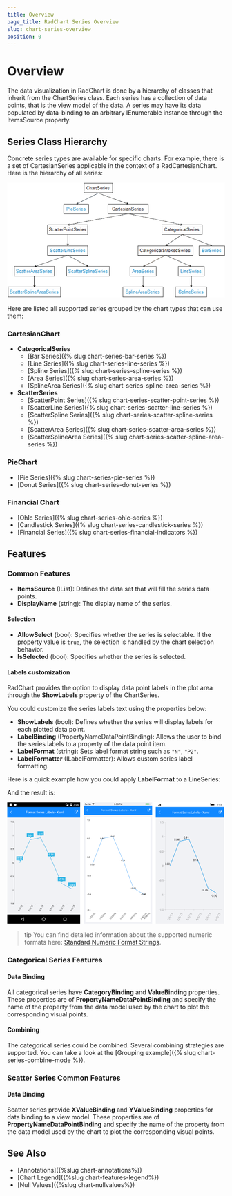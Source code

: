 ```yaml
---
title: Overview
page_title: RadChart Series Overview
slug: chart-series-overview
position: 0
---
```


# Overview #

The data visualization in RadChart is done by a hierarchy of classes that inherit from the ChartSeries class. Each series has a collection of data points, that is the view model of the data. A series may have its data populated by data-binding to an arbitrary IEnumerable instance through the ItemsSource property.

## Series Class Hierarchy ##

Concrete series types are available for specific charts. For example, there is a set of CartesianSeries applicable in the context of a RadCartesianChart. Here is the hierarchy of all series:

![Series Class Diagram](images/chart-series-class-diagram.png)

Here are listed all supported series grouped by the chart types that can use them:

### CartesianChart ###

- **CategoricalSeries**
    - [Bar Series]({% slug chart-series-bar-series %})
    - [Line Series]({% slug chart-series-line-series %})
    - [Spline Series]({% slug chart-series-spline-series %})
    - [Area Series]({% slug chart-series-area-series %})
    - [SplineArea Series]({% slug chart-series-spline-area-series %})
- **ScatterSeries**
    - [ScatterPoint Series]({% slug chart-series-scatter-point-series %})
    - [ScatterLine Series]({% slug chart-series-scatter-line-series %})
    - [ScatterSpline Series]({% slug chart-series-scatter-spline-series %})
    - [ScatterArea Series]({% slug chart-series-scatter-area-series %})
    - [ScatterSplineArea Series]({% slug chart-series-scatter-spline-area-series %})

### PieChart ###

- [Pie Series]({% slug chart-series-pie-series %}) 
- [Donut Series]({% slug chart-series-donut-series %})

### Financial Chart ###

- [Ohlc Series]({% slug chart-series-ohlc-series %}) 
- [Candlestick Series]({% slug chart-series-candlestick-series %})
- [Financial Series]({% slug chart-series-financial-indicators %}) 

## Features ##

### Common Features ###

* **ItemsSource** (IList): Defines the data set that will fill the series data points. 
* **DisplayName** (string): The display name of the series.

#### Selection

* **AllowSelect** (bool): Specifies whether the series is selectable. If the property value is `true`, the selection is handled by the chart selection behavior.  
* **IsSelected** (bool): Specifies whether the series is selected.

#### Labels customization

RadChart provides the option to display data point labels in the plot area through the **ShowLabels** property of the ChartSeries.

You could customize the series labels text using the properties below:

* **ShowLabels** (bool): Defines whether the series will display labels for each plotted data point.
* **LabelBinding** (PropertyNameDataPointBinding): Allows the user to bind the series labels to a property of the data point item.
* **LabelFormat** (string): Sets label format string such as `"N"`, `"P2"`.
* **LabelFormatter** (ILabelFormatter): Allows custom series label formatting. 

Here is a quick example how you could apply **LabelFormat** to a LineSeries:

<snippet id='chart-customization-formatserieslabels-xaml' />

And the result is:

![Series Labels](images/chart-series-labels.png)

>tip You can find detailed information about the supported numeric formats here: [Standard Numeric Format Strings](https://docs.microsoft.com/en-us/dotnet/standard/base-types/standard-numeric-format-strings).

### Categorical Series Features ###

#### Data Binding ####

All categorical series have **CategoryBinding** and **ValueBinding** properties. These properties are of **PropertyNameDataPointBinding** and specify the name  of the property from the data model used by the chart to plot the corresponding visual points.

#### Combining ###

The categorical series could be combined. Several combining strategies are supported. You can take a look at the [Grouping example]({% slug chart-series-combine-mode %}).

### Scatter Series Common Features ###

#### Data Binding ####

Scatter series provide **XValueBinding** and **YValueBinding** properties for data binding to a view model. These properties are of **PropertyNameDataPointBinding** and specify the name  of the property from the data model used by the chart to plot the corresponding visual points.

## See Also ##

- [Annotations]({%slug chart-annotations%})
- [Chart Legend]({%slug chart-features-legend%})
- [Null Values]({%slug chart-nullvalues%})